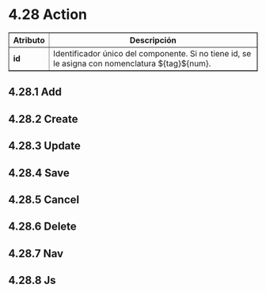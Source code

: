 # 4.28 Action
<table border="1">
    <thead>
        <tr>
            <th>Atributo</th>
            <th>Descripción</th>
         </tr>
    </thead>
    <tbody>
        <tr>
            <td><strong>id</strong></td>
            <td>Identificador único del componente. Si no tiene id, se le asigna con nomenclatura ${tag}${num}.</td>
        </tr>
    </tbody>
</table>

## 4.28.1 Add
## 4.28.2 Create
## 4.28.3 Update
## 4.28.4 Save
## 4.28.5 Cancel
## 4.28.6 Delete
## 4.28.7 Nav
## 4.28.8 Js
